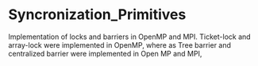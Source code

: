 # Syncronization_Primitives
Implementation of locks and barriers in OpenMP and MPI. Ticket-lock and array-lock were implemented in OpenMP, where as Tree barrier and centralized barrier were implemented in Open MP and MPI,
